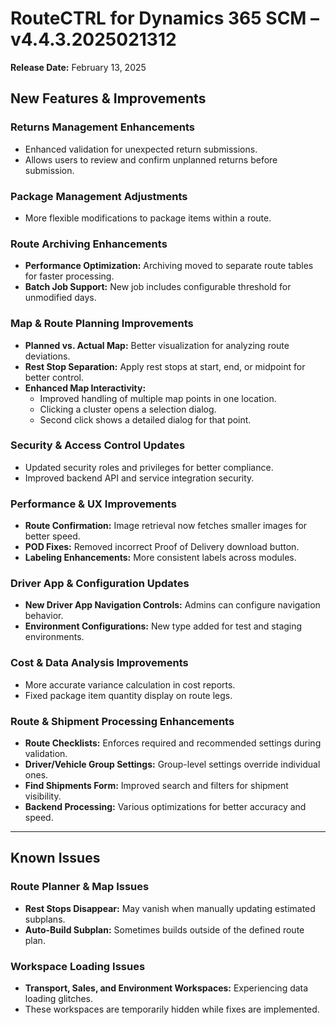 # RouteCTRL for Dynamics 365 SCM – v4.4.3.2025021312  
**Release Date:** February 13, 2025

## New Features & Improvements

### Returns Management Enhancements
- Enhanced validation for unexpected return submissions.
- Allows users to review and confirm unplanned returns before submission.

### Package Management Adjustments
- More flexible modifications to package items within a route.

### Route Archiving Enhancements
- **Performance Optimization:** Archiving moved to separate route tables for faster processing.
- **Batch Job Support:** New job includes configurable threshold for unmodified days.

### Map & Route Planning Improvements
- **Planned vs. Actual Map:** Better visualization for analyzing route deviations.
- **Rest Stop Separation:** Apply rest stops at start, end, or midpoint for better control.
- **Enhanced Map Interactivity:**
  - Improved handling of multiple map points in one location.
  - Clicking a cluster opens a selection dialog.
  - Second click shows a detailed dialog for that point.

### Security & Access Control Updates
- Updated security roles and privileges for better compliance.
- Improved backend API and service integration security.

### Performance & UX Improvements
- **Route Confirmation:** Image retrieval now fetches smaller images for better speed.
- **POD Fixes:** Removed incorrect Proof of Delivery download button.
- **Labeling Enhancements:** More consistent labels across modules.

### Driver App & Configuration Updates
- **New Driver App Navigation Controls:** Admins can configure navigation behavior.
- **Environment Configurations:** New type added for test and staging environments.

### Cost & Data Analysis Improvements
- More accurate variance calculation in cost reports.
- Fixed package item quantity display on route legs.

### Route & Shipment Processing Enhancements
- **Route Checklists:** Enforces required and recommended settings during validation.
- **Driver/Vehicle Group Settings:** Group-level settings override individual ones.
- **Find Shipments Form:** Improved search and filters for shipment visibility.
- **Backend Processing:** Various optimizations for better accuracy and speed.

---

## Known Issues

### Route Planner & Map Issues
- **Rest Stops Disappear:** May vanish when manually updating estimated subplans.
- **Auto-Build Subplan:** Sometimes builds outside of the defined route plan.

### Workspace Loading Issues
- **Transport, Sales, and Environment Workspaces:** Experiencing data loading glitches.
- These workspaces are temporarily hidden while fixes are implemented.